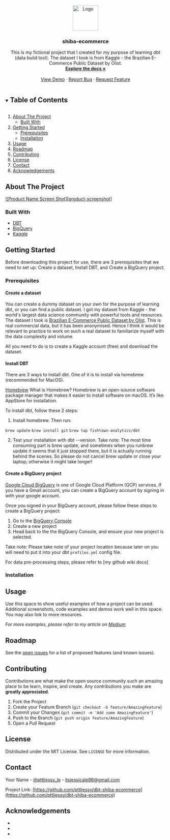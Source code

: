 <!--
*** Thanks for checking out the Best-README-Template. If you have a suggestion
*** that would make this better, please fork the repo and create a pull request
*** or simply open an issue with the tag "enhancement".
*** Thanks again! Now go create something AMAZING! :D
***
***
***
*** To avoid retyping too much info. Do a search and replace for the following:
*** github_username, repo_name, twitter_handle, email, project_title, project_description
-->



<!-- PROJECT SHIELDS -->
<!--
*** I'm using markdown "reference style" links for readability.
*** Reference links are enclosed in brackets [ ] instead of parentheses ( ).
*** See the bottom of this document for the declaration of the reference variables
*** for contributors-url, forks-url, etc. This is an optional, concise syntax you may use.
*** https://www.markdownguide.org/basic-syntax/#reference-style-links
-->
<!-- PROJECT LOGO -->
<br />
<p align="center">
  <a href="https://github.com/pttljessy/dbt-shiba-ecommerce">
    <img src="images/logo.png" alt="Logo" width="80" height="80">
  </a>

  <h3 align="center">shiba-ecommerce</h3>

  <p align="center">
    This is my fictional project that I created for my purpose of learning dbt (data build tool). The dataset I took is from Kaggle - the Brazilian E-Commerce Public Dataset by Olist.
    <br />
    <a href="https://github.com/pttljessy/dbt-shiba-ecommerce"><strong>Explore the docs »</strong></a>
    <br />
    <br />
    <a href="https://github.com/pttljessy/dbt-shiba-ecommerce">View Demo</a>
    ·
    <a href="https://github.com/pttljessy/dbt-shiba-ecommerce/issues">Report Bug</a>
    ·
    <a href="https://github.com/pttljessy/dbt-shiba-ecommerce/issues">Request Feature</a>
  </p>
</p>



<!-- TABLE OF CONTENTS -->
<details open="open">
  <summary><h2 style="display: inline-block">Table of Contents</h2></summary>
  <ol>
    <li>
      <a href="#about-the-project">About The Project</a>
      <ul>
        <li><a href="#built-with">Built With</a></li>
      </ul>
    </li>
    <li>
      <a href="#getting-started">Getting Started</a>
      <ul>
        <li><a href="#prerequisites">Prerequisites</a></li>
        <li><a href="#installation">Installation</a></li>
      </ul>
    </li>
    <li><a href="#usage">Usage</a></li>
    <li><a href="#roadmap">Roadmap</a></li>
    <li><a href="#contributing">Contributing</a></li>
    <li><a href="#license">License</a></li>
    <li><a href="#contact">Contact</a></li>
    <li><a href="#acknowledgements">Acknowledgements</a></li>
  </ol>
</details>



<!-- ABOUT THE PROJECT -->
## About The Project

[![Product Name Screen Shot][product-screenshot]](https://example.com)

### Built With

* [DBT](https://www.getdbt.com/)
* [BigQuery](https://cloud.google.com/bigquery)
* [Kaggle](https://www.kaggle.com/)



<!-- GETTING STARTED -->
## Getting Started

Before downloading this project for use, there are 3 prerequisites that we need to set up: Create a dataset, Install DBT, and Create a BigQuery project.
### Prerequisites
#### Create a dataset
You can create a dummy dataset on your own for the purpose of learning dbt, or you can find a public dataset. I got my dataset from Kaggle - the world's largest data science community with powerful tools and resources. The dataset I took is [Brazilian E-Commerce Public Dataset by Olist](https://www.kaggle.com/olistbr/brazilian-ecommerce). This is real commercial data, but it has been anonymised. Hence I think it would be relevant to practice to work on such a real dataset to familiarize myself with the data complexity and volume.

All you need to do is to create a Kaggle account (free) and download the dataset.

#### Install DBT
There are 3 ways to install dbt. One of it is to install via homebrew (recommended for MacOS).

[Homebrew](https://brew.sh/)
What is Homebrew? Homebrew is an open-source software package manager that makes it easier to install software on macOS. It’s like AppStore for installation.

To install dbt, follow these 2 steps:
1. Install homebrew. Then run:

`brew update`
`brew install git`
`brew tap fishtown-analytics/dbt`

2. Test your installation with dbt --version.
Take note: The most time consuming part is brew update, and sometimes when you runbrew update it seems that it just stopped there, but it is actually running behind the scenes. So please do not cancel brew update or close your laptop; otherwise it might take longer!

#### Create a BigQuery project

[Google Cloud BigQuery](https://cloud.google.com/bigquery) is one of Google Cloud Platform (GCP) services. If you have a Gmail account, you can create a BigQuery account by signing in with your google account.

Once you signed in your BigQuery account, please follow these steps to create a BigQuery project:
1. Go to the [BigQuery Console](https://console.cloud.google.com/bigquery)
2. Create a new project
3. Head back to the the BigQuery Console, and ensure your new project is selected. 

Take note: Please take note of your project location because later on you will need to put it into your dbt `profiles.yml` config file.

For data pre-processing steps, please refer to [my github wiki docs] 

### Installation



<!-- USAGE EXAMPLES -->
## Usage

Use this space to show useful examples of how a project can be used. Additional screenshots, code examples and demos work well in this space. You may also link to more resources.

_For more examples, please refer to my article on [Medium](https://pttljessy.medium.com/a-beginners-guide-to-dbt-data-build-tool-part-2-setup-guide-and-tips-180b1e6eb168)_



<!-- ROADMAP -->
## Roadmap

See the [open issues](https://github.com/pttljessy/dbt-shiba-ecommerce/issues) for a list of proposed features (and known issues).



<!-- CONTRIBUTING -->
## Contributing

Contributions are what make the open source community such an amazing place to be learn, inspire, and create. Any contributions you make are **greatly appreciated**.

1. Fork the Project
2. Create your Feature Branch (`git checkout -b feature/AmazingFeature`)
3. Commit your Changes (`git commit -m 'Add some AmazingFeature'`)
4. Push to the Branch (`git push origin feature/AmazingFeature`)
5. Open a Pull Request



<!-- LICENSE -->
## License

Distributed under the MIT License. See `LICENSE` for more information.



<!-- CONTACT -->
## Contact

Your Name - [@pttljessy_le](https://twitter.com/pttljessy_le) - itsjessicale88@gmail.com

Project Link: [https://github.com/pttljessy/dbt-shiba-ecommerce](https://github.com/pttljessy/dbt-shiba-ecommerce)



<!-- ACKNOWLEDGEMENTS -->
## Acknowledgements

* []()
* []()
* []()





<!-- MARKDOWN LINKS & IMAGES -->
<!-- https://www.markdownguide.org/basic-syntax/#reference-style-links -->
[linkedin-shield]: https://img.shields.io/badge/-medium-white.svg?style=for-the-badge&logo=medium&colorB=000000
[linkedin-url]: https://pttljessy.medium.com/
[linkedin-shield]: https://img.shields.io/badge/-LinkedIn-black.svg?style=for-the-badge&logo=linkedin&colorB=555
[linkedin-url]: https://linkedin.com/in/pttljessy

